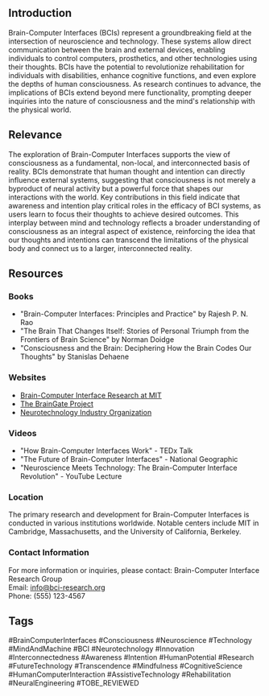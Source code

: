## Introduction
Brain-Computer Interfaces (BCIs) represent a groundbreaking field at the intersection of neuroscience and technology. These systems allow direct communication between the brain and external devices, enabling individuals to control computers, prosthetics, and other technologies using their thoughts. BCIs have the potential to revolutionize rehabilitation for individuals with disabilities, enhance cognitive functions, and even explore the depths of human consciousness. As research continues to advance, the implications of BCIs extend beyond mere functionality, prompting deeper inquiries into the nature of consciousness and the mind's relationship with the physical world. 

## Relevance
The exploration of Brain-Computer Interfaces supports the view of consciousness as a fundamental, non-local, and interconnected basis of reality. BCIs demonstrate that human thought and intention can directly influence external systems, suggesting that consciousness is not merely a byproduct of neural activity but a powerful force that shapes our interactions with the world. Key contributions in this field indicate that awareness and intention play critical roles in the efficacy of BCI systems, as users learn to focus their thoughts to achieve desired outcomes. This interplay between mind and technology reflects a broader understanding of consciousness as an integral aspect of existence, reinforcing the idea that our thoughts and intentions can transcend the limitations of the physical body and connect us to a larger, interconnected reality. 

## Resources

### Books
- "Brain-Computer Interfaces: Principles and Practice" by Rajesh P. N. Rao
- "The Brain That Changes Itself: Stories of Personal Triumph from the Frontiers of Brain Science" by Norman Doidge
- "Consciousness and the Brain: Deciphering How the Brain Codes Our Thoughts" by Stanislas Dehaene

### Websites
- [Brain-Computer Interface Research at MIT](http://www.bci.mit.edu)
- [The BrainGate Project](http://www.braingate.org)
- [Neurotechnology Industry Organization](https://neurotechindustry.org)

### Videos
- "How Brain-Computer Interfaces Work" - TEDx Talk
- "The Future of Brain-Computer Interfaces" - National Geographic
- "Neuroscience Meets Technology: The Brain-Computer Interface Revolution" - YouTube Lecture

### Location
The primary research and development for Brain-Computer Interfaces is conducted in various institutions worldwide. Notable centers include MIT in Cambridge, Massachusetts, and the University of California, Berkeley.

### Contact Information
For more information or inquiries, please contact:
Brain-Computer Interface Research Group  
Email: info@bci-research.org  
Phone: (555) 123-4567  

## Tags
#BrainComputerInterfaces #Consciousness #Neuroscience #Technology #MindAndMachine #BCI #Neurotechnology #Innovation #Interconnectedness #Awareness #Intention #HumanPotential #Research #FutureTechnology #Transcendence #Mindfulness #CognitiveScience #HumanComputerInteraction #AssistiveTechnology #Rehabilitation #NeuralEngineering #TOBE_REVIEWED
